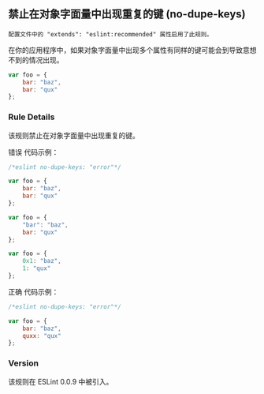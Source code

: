 ## 禁止在对象字面量中出现重复的键 (no-dupe-keys)

```配置文件中的 "extends": "eslint:recommended" 属性启用了此规则。```

在你的应用程序中，如果对象字面量中出现多个属性有同样的键可能会到导致意想不到的情况出现。
```js
var foo = {
    bar: "baz",
    bar: "qux"
};
```

### Rule Details
该规则禁止在对象字面量中出现重复的键。

错误 代码示例：
```js
/*eslint no-dupe-keys: "error"*/

var foo = {
    bar: "baz",
    bar: "qux"
};

var foo = {
    "bar": "baz",
    bar: "qux"
};

var foo = {
    0x1: "baz",
    1: "qux"
};
```

正确 代码示例：
```js
/*eslint no-dupe-keys: "error"*/

var foo = {
    bar: "baz",
    quxx: "qux"
};
```

### Version
该规则在 ESLint 0.0.9 中被引入。

